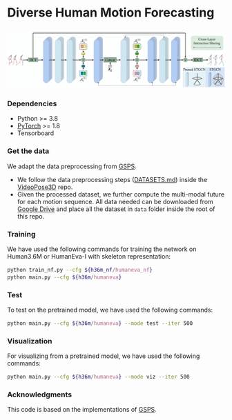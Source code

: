 # Diverse Human Motion Forecasting
![Loading Architecture Overview](../images/diverse.png "Architecture")
---
### Dependencies
* Python >= 3.8
* [PyTorch](https://pytorch.org) >= 1.8
* Tensorboard

### Get the data
We adapt the data preprocessing from [GSPS](https://github.com/wei-mao-2019/gsps).
* We follow the data preprocessing steps ([DATASETS.md](https://github.com/facebookresearch/VideoPose3D/blob/master/DATASETS.md)) inside the [VideoPose3D](https://github.com/facebookresearch/VideoPose3D) repo.
* Given the processed dataset, we further compute the multi-modal future for each motion sequence. All data needed can be downloaded from [Google Drive](https://drive.google.com/drive/folders/1sb1n9l0Na5EqtapDVShOJJ-v6o-GZrIJ?usp=sharing) and place all the dataset in ``data`` folder inside the root of this repo.

### Training
We have used the following commands for training the network on Human3.6M or HumanEva-I with skeleton representation:
```bash
python train_nf.py --cfg ${h36m_nf/humaneva_nf}
python main.py --cfg ${h36m/humaneva} 
```
 ### Test
 To test on the pretrained model, we have used the following commands:
  ```bash
 python main.py --cfg ${h36m/humaneva} --mode test --iter 500
  ```
 ### Visualization
 For visualizing from a pretrained model, we have used the following commands:

   ```bash
 python main.py --cfg ${h36m/humaneva} --mode viz --iter 500
  ```
 ### Acknowledgments
 
 This code is based on the implementations of [GSPS](https://github.com/wei-mao-2019/gsps).
